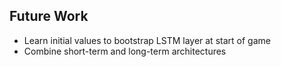 ## Future Work

- Learn initial values to bootstrap LSTM layer at start of game
- Combine short-term and long-term architectures
